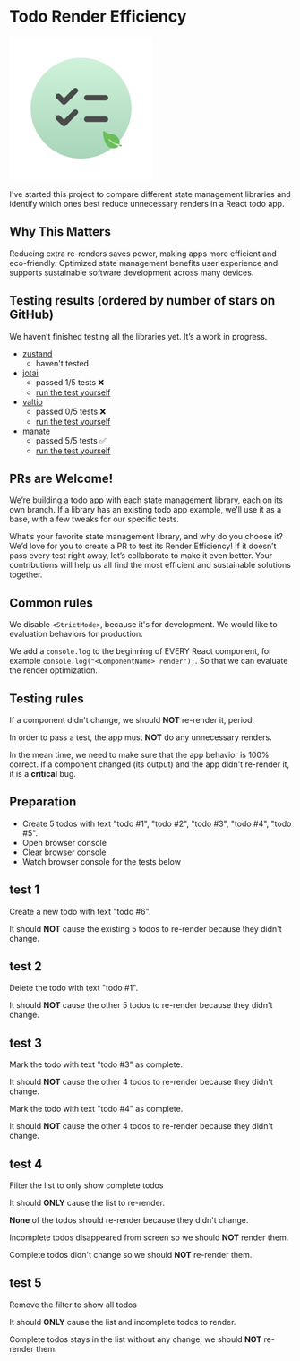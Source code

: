 # Todo Render Efficiency

<img src="icon.svg" width="256" />

I've started this project to compare different state management libraries and identify which ones best reduce unnecessary renders in a React todo app.

## Why This Matters

Reducing extra re-renders saves power, making apps more efficient and eco-friendly. Optimized state management benefits user experience and supports sustainable software development across many devices.

## Testing results (ordered by number of stars on GitHub)

We haven’t finished testing all the libraries yet. It’s a work in progress.

- [zustand](https://github.com/pmndrs/zustand)
  - haven't tested
- [jotai](https://github.com/pmndrs/jotai)
  - passed 1/5 tests ❌
  - [run the test yourself](https://github.com/tylerlong/todo-state-management/tree/jotai)
- [valtio](https://github.com/pmndrs/valtio)
  - passed 0/5 tests ❌
  - [run the test yourself](https://github.com/tylerlong/todo-state-management/tree/valtio)
- [manate](https://github.com/tylerlong/manate)
  - passed 5/5 tests ✅
  - [run the test yourself](https://github.com/tylerlong/todo-state-management/tree/manate)

## PRs are Welcome!

We’re building a todo app with each state management library, each on its own branch. If a library has an existing todo app example, we’ll use it as a base, with a few tweaks for our specific tests.

What’s your favorite state management library, and why do you choose it? We’d love for you to create a PR to test its Render Efficiency! If it doesn’t pass every test right away, let’s collaborate to make it even better. Your contributions will help us all find the most efficient and sustainable solutions together.

## Common rules

We disable `<StrictMode>`, because it's for development. We would like to evaluation behaviors for production.

We add a `console.log` to the beginning of EVERY React component, for example `console.log("<ComponentName> render");`. So that we can evaluate the render optimization.

## Testing rules

If a component didn't change, we should **NOT** re-render it, period.

In order to pass a test, the app must **NOT** do any unnecessary renders.

In the mean time, we need to make sure that the app behavior is 100% correct.
If a component changed (its output) and the app didn't re-render it, it is a **critical** bug.

## Preparation

- Create 5 todos with text "todo #1", "todo #2", "todo #3", "todo #4", "todo #5".
- Open browser console
- Clear browser console
- Watch browser console for the tests below

## test 1

Create a new todo with text "todo #6".

It should **NOT** cause the existing 5 todos to re-render because they didn't change.

## test 2

Delete the todo with text "todo #1".

It should **NOT** cause the other 5 todos to re-render because they didn't change.

## test 3

Mark the todo with text "todo #3" as complete.

It should **NOT** cause the other 4 todos to re-render because they didn't change.

Mark the todo with text "todo #4" as complete.

It should **NOT** cause the other 4 todos to re-render because they didn't change.

## test 4

Filter the list to only show complete todos

It should **ONLY** cause the list to re-render.

**None** of the todos should re-render because they didn't change.

Incomplete todos disappeared from screen so we should **NOT** render them.

Complete todos didn't change so we should **NOT** re-render them.

## test 5

Remove the filter to show all todos

It should **ONLY** cause the list and incomplete todos to render.

Complete todos stays in the list without any change, we should **NOT** re-render them.
